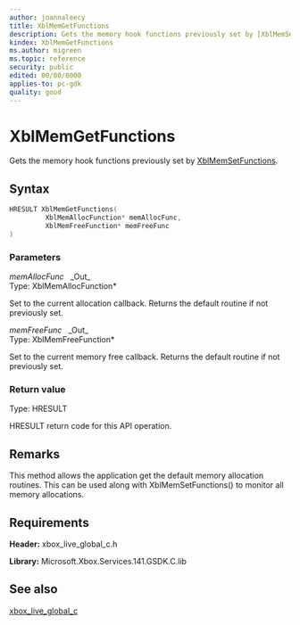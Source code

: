 ```yaml
---
author: joannaleecy
title: XblMemGetFunctions
description: Gets the memory hook functions previously set by [XblMemSetFunctions](xblmemsetfunctions.md).
kindex: XblMemGetFunctions
ms.author: migreen
ms.topic: reference
security: public
edited: 00/00/0000
applies-to: pc-gdk
quality: good
---
```


# XblMemGetFunctions  

Gets the memory hook functions previously set by [XblMemSetFunctions](xblmemsetfunctions.md).  

## Syntax  
  
```cpp
HRESULT XblMemGetFunctions(  
         XblMemAllocFunction* memAllocFunc,  
         XblMemFreeFunction* memFreeFunc  
)  
```  
  
### Parameters  
  
*memAllocFunc* &nbsp;&nbsp;\_Out\_  
Type: XblMemAllocFunction*  
  
Set to the current allocation callback. Returns the default routine if not previously set.  
  
*memFreeFunc* &nbsp;&nbsp;\_Out\_  
Type: XblMemFreeFunction*  
  
Set to the current memory free callback. Returns the default routine if not previously set.  
  
  
### Return value  
Type: HRESULT
  
HRESULT return code for this API operation.
  
## Remarks  
  
This method allows the application get the default memory allocation routines. This can be used along with XblMemSetFunctions() to monitor all memory allocations.
  
## Requirements  
  
**Header:** xbox_live_global_c.h
  
**Library:** Microsoft.Xbox.Services.141.GSDK.C.lib
  
## See also  
[xbox_live_global_c](../xbox_live_global_c_members.md)  
  
  